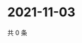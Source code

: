 # 2021-11-03

共 0 条

<!-- BEGIN WEIBO -->
<!-- 最后更新时间 Wed Nov 03 2021 03:11:44 GMT+0800 (China Standard Time) -->

<!-- END WEIBO -->
